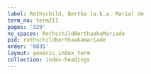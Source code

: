 ```yaml
---
label: Rothschild, Bertha (a.k.a. Maria) de
term_no: term211
pages: '329'
no_spaces: RothschildBerthaakaMariade
pid: rothschildberthaakamariade
order: '0835'
layout: generic_index_term
collection: index-headings
---
```

